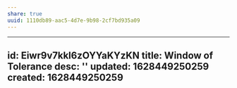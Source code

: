 ```yaml
---
share: true
uuid: 1110db89-aac5-4d7e-9b98-2cf7bd935a09
---
```

---
id: Eiwr9v7kkl6zOYYaKYzKN
title: Window of Tolerance
desc: ''
updated: 1628449250259
created: 1628449250259
---

